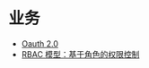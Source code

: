 # 业务 <!-- {docsify-ignore} -->

- [Oauth 2.0](/Backend/biz/oauth_2.0.md)
- [RBAC 模型：基于角色的权限控制](/Backend/biz/RBAC_基于角色的权限控制.md)
